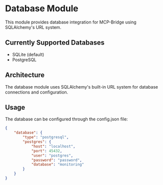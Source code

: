 # Database Module

This module provides database integration for MCP-Bridge using SQLAlchemy's URL system.

## Currently Supported Databases

- SQLite (default)
- PostgreSQL

## Architecture

The database module uses SQLAlchemy's built-in URL system for database connections and configuration.

## Usage

The database can be configured through the config.json file:

```json
{
    "database": {
        "type": "postgresql",
        "postgres": {
            "host": "localhost",
            "port": 45432,
            "user": "postgres",
            "password": "password",
            "database": "monitoring"
        }
    }
}
```